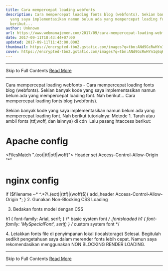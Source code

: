 ```yaml
---
title: Cara mempercepat loading webfonts
description: Cara mempercepat loading fonts blog (webfonts). Sekian banyak kode
  yang saya implementasikan namun belum ada yang mempercepat loading font. Nah
  berikut...
author: Unknown
url: https://www.webmanajemen.com/2017/09/cara-mempercepat-loading-webfonts.html
date: 2017-09-11T18:43:44+07:00
updated: 2017-09-11T11:43:00.000Z
thumbnail: https://encrypted-tbn2.gstatic.com/images?q=tbn:ANd9GcRwHYn1q6qKyIO1WJAsg-ZtU3RJIlFDpbwnD9gZRG_NE29f4lDc
cover: https://encrypted-tbn2.gstatic.com/images?q=tbn:ANd9GcRwHYn1q6qKyIO1WJAsg-ZtU3RJIlFDpbwnD9gZRG_NE29f4lDc
---
```


<hr/> Skip to Full Contents <a href="https://www.webmanajemen.com/2017/09/cara-mempercepat-loading-webfonts.html" rel="follow" class="button" id="read-more">Read More</a> <hr/> Cara mempercepat loading webfonts - Cara mempercepat loading fonts blog (webfonts). Sekian banyak kode yang saya implementasikan namun belum ada yang mempercepat loading font. Nah berikut... Cara mempercepat loading fonts blog (webfonts).

Sekian banyak kode yang saya implementasikan namun belum ada yang mempercepat loading font. Nah berikut tutorialnya:
Metode 1.
Taruh atau ambil fonts (ttf,woff, dan lainnya) di cdn
 Lalu pasang htaccess berikut:
# Apache config
<FilesMatch ".(eot|ttf|otf|woff)">
 Header set Access-Control-Allow-Origin "*"
</FilesMatch>
# nginx config
if ($filename ~* ^.*?\.(eot)|(ttf)|(woff)$){
 add_header Access-Control-Allow-Origin *;
}
2.  Gunakan Non-Blocking CSS Loading

<link rel="stylesheet" type="text/css" href="fonts.css" media="none" onload="this.media='all';">
<link rel="stylesheet" type="text/css" href="style.css" media="none" onload="this.media='all';">

3. Bedakan fonts model dengan CSS

h1 { font-family: Arial, serif; } /* basic system font */ .fontsloaded h1 { font-family: 'MySpecialFont', serif; } /* custom system font */

<link href="fonts.css" onload="document.body.className+=' fontsloaded';" rel="stylesheet" type="text/css" >
4. Letakkan fonts file di penyimpanan lokal (localstorage)
Selesai. Begitulah sedikit pengetahuan saya dalam merender fonts lebih cepat.
Namun saya rekomendasikan menggunakan NON BLOCKING RENDER LOADING. <hr/> Skip to Full Contents <a href="https://www.webmanajemen.com/2017/09/cara-mempercepat-loading-webfonts.html" rel="follow" class="button" id="read-more">Read More</a> <hr/>